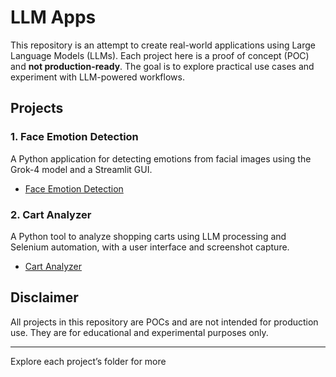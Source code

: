 # LLM Apps

This repository is an attempt to create real-world applications using Large Language Models (LLMs). Each project here is a proof of concept (POC) and **not production-ready**. The goal is to explore practical use cases and experiment with LLM-powered workflows.

## Projects

### 1. Face Emotion Detection

A Python application for detecting emotions from facial images using the Grok-4 model and a Streamlit GUI.

- [Face Emotion Detection](01-face_emotion_detection/README.md)

### 2. Cart Analyzer

A Python tool to analyze shopping carts using LLM processing and Selenium automation, with a user interface and screenshot capture.

- [Cart Analyzer](02-cart_analyzer/README.md)

## Disclaimer

All projects in this repository are POCs and are not intended for production use. They are for educational and experimental purposes only.

---
Explore each project’s folder for more